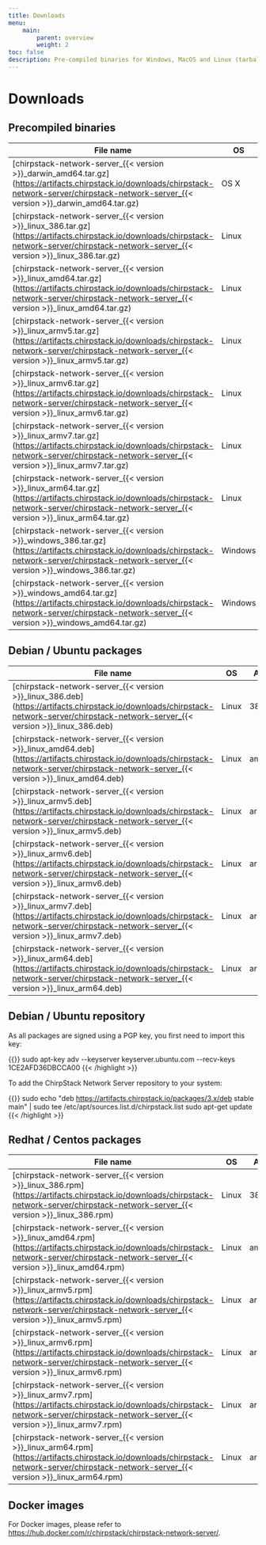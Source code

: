 ```yaml
---
title: Downloads
menu:
    main:
        parent: overview
        weight: 2
toc: false
description: Pre-compiled binaries for Windows, MacOS and Linux (tarball and Debian / Ubuntu packages).
---
```


# Downloads

## Precompiled binaries

| File name                                                                                                                                                                            | OS      | Arch  |
| ------------------------------------------------------------------------------------------------------------------------------------------------------------------------------------ | ------- | ----- |
| [chirpstack-network-server_{{< version >}}_darwin_amd64.tar.gz](https://artifacts.chirpstack.io/downloads/chirpstack-network-server/chirpstack-network-server_{{< version >}}_darwin_amd64.tar.gz)   | OS X    | amd64 |
| [chirpstack-network-server_{{< version >}}_linux_386.tar.gz](https://artifacts.chirpstack.io/downloads/chirpstack-network-server/chirpstack-network-server_{{< version >}}_linux_386.tar.gz)         | Linux   | 386   |
| [chirpstack-network-server_{{< version >}}_linux_amd64.tar.gz](https://artifacts.chirpstack.io/downloads/chirpstack-network-server/chirpstack-network-server_{{< version >}}_linux_amd64.tar.gz)     | Linux   | amd64 |
| [chirpstack-network-server_{{< version >}}_linux_armv5.tar.gz](https://artifacts.chirpstack.io/downloads/chirpstack-network-server/chirpstack-network-server_{{< version >}}_linux_armv5.tar.gz)     | Linux   | armv5 |
| [chirpstack-network-server_{{< version >}}_linux_armv6.tar.gz](https://artifacts.chirpstack.io/downloads/chirpstack-network-server/chirpstack-network-server_{{< version >}}_linux_armv6.tar.gz)     | Linux   | armv6 |
| [chirpstack-network-server_{{< version >}}_linux_armv7.tar.gz](https://artifacts.chirpstack.io/downloads/chirpstack-network-server/chirpstack-network-server_{{< version >}}_linux_armv7.tar.gz)     | Linux   | armv7 |
| [chirpstack-network-server_{{< version >}}_linux_arm64.tar.gz](https://artifacts.chirpstack.io/downloads/chirpstack-network-server/chirpstack-network-server_{{< version >}}_linux_arm64.tar.gz)     | Linux   | arm64 |
| [chirpstack-network-server_{{< version >}}_windows_386.tar.gz](https://artifacts.chirpstack.io/downloads/chirpstack-network-server/chirpstack-network-server_{{< version >}}_windows_386.tar.gz)     | Windows | 386   |
| [chirpstack-network-server_{{< version >}}_windows_amd64.tar.gz](https://artifacts.chirpstack.io/downloads/chirpstack-network-server/chirpstack-network-server_{{< version >}}_windows_amd64.tar.gz) | Windows | amd64 |

## Debian / Ubuntu packages

| File name                                                                                                                                                                  | OS      | Arch  |
| ---------------------------------------------------------------------------------------------------------------------------------------------------------------------------| ------- | ----- |
| [chirpstack-network-server_{{< version >}}_linux_386.deb](https://artifacts.chirpstack.io/downloads/chirpstack-network-server/chirpstack-network-server_{{< version >}}_linux_386.deb)     | Linux   | 386   |
| [chirpstack-network-server_{{< version >}}_linux_amd64.deb](https://artifacts.chirpstack.io/downloads/chirpstack-network-server/chirpstack-network-server_{{< version >}}_linux_amd64.deb) | Linux   | amd64 |
| [chirpstack-network-server_{{< version >}}_linux_armv5.deb](https://artifacts.chirpstack.io/downloads/chirpstack-network-server/chirpstack-network-server_{{< version >}}_linux_armv5.deb) | Linux   | arm   |
| [chirpstack-network-server_{{< version >}}_linux_armv6.deb](https://artifacts.chirpstack.io/downloads/chirpstack-network-server/chirpstack-network-server_{{< version >}}_linux_armv6.deb) | Linux   | arm   |
| [chirpstack-network-server_{{< version >}}_linux_armv7.deb](https://artifacts.chirpstack.io/downloads/chirpstack-network-server/chirpstack-network-server_{{< version >}}_linux_armv7.deb) | Linux   | arm   |
| [chirpstack-network-server_{{< version >}}_linux_arm64.deb](https://artifacts.chirpstack.io/downloads/chirpstack-network-server/chirpstack-network-server_{{< version >}}_linux_arm64.deb) | Linux   | arm64 |

## Debian / Ubuntu repository

As all packages are signed using a PGP key, you first need to import this key:

{{<highlight bash>}}
sudo apt-key adv --keyserver keyserver.ubuntu.com --recv-keys 1CE2AFD36DBCCA00
{{< /highlight >}}

To add the ChirpStack Network Server repository to your system:

{{<highlight bash>}}
sudo echo "deb https://artifacts.chirpstack.io/packages/3.x/deb stable main" | sudo tee /etc/apt/sources.list.d/chirpstack.list
sudo apt-get update
{{< /highlight >}}

## Redhat / Centos packages
| File name                                                                                                                                                                  | OS      | Arch  |
| ---------------------------------------------------------------------------------------------------------------------------------------------------------------------------| ------- | ----- |
| [chirpstack-network-server_{{< version >}}_linux_386.rpm](https://artifacts.chirpstack.io/downloads/chirpstack-network-server/chirpstack-network-server_{{< version >}}_linux_386.rpm)     | Linux   | 386   |
| [chirpstack-network-server_{{< version >}}_linux_amd64.rpm](https://artifacts.chirpstack.io/downloads/chirpstack-network-server/chirpstack-network-server_{{< version >}}_linux_amd64.rpm) | Linux   | amd64 |
| [chirpstack-network-server_{{< version >}}_linux_armv5.rpm](https://artifacts.chirpstack.io/downloads/chirpstack-network-server/chirpstack-network-server_{{< version >}}_linux_armv5.rpm) | Linux   | arm   |
| [chirpstack-network-server_{{< version >}}_linux_armv6.rpm](https://artifacts.chirpstack.io/downloads/chirpstack-network-server/chirpstack-network-server_{{< version >}}_linux_armv6.rpm) | Linux   | arm   |
| [chirpstack-network-server_{{< version >}}_linux_armv7.rpm](https://artifacts.chirpstack.io/downloads/chirpstack-network-server/chirpstack-network-server_{{< version >}}_linux_armv7.rpm) | Linux   | arm   |
| [chirpstack-network-server_{{< version >}}_linux_arm64.rpm](https://artifacts.chirpstack.io/downloads/chirpstack-network-server/chirpstack-network-server_{{< version >}}_linux_arm64.rpm) | Linux   | arm64 |


## Docker images

For Docker images, please refer to https://hub.docker.com/r/chirpstack/chirpstack-network-server/.
